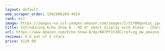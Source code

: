 ```yaml
---
layout: default 
﻿web_scraper_order: 1582906260-4929
rank: #11
image: https://images-na.ssl-images-amazon.com/images/I/51YBNqnnCyL.jpg
title: Introducing Echo Show 8 - HD 8" smart display with Alexa - Charcoal
url: https://www.amazon.com/Echo-Show-8/dp/B07PF1Y28C/ref=zg_mw_amazon-devices_11?_encoding=UTF8&psc=1&refRID=HA8PT8MYS6XM4Z96RW7T
reviews: 4.6 out of 5 stars
price: $129.99 
---
```

